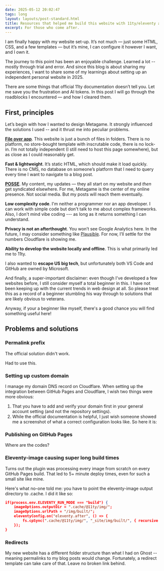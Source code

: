 ```yaml
---
date: 2025-05-12 20:02:47
tags: long
layout: layouts/post-standard.html
title: Resources that helped me build this website with 11ty/eleventy and publish it with GitHub Pages
excerpt: For those who come after.
---
```

I am finally happy with my website set-up. It’s not much — just some HTML, CSS, and a few templates — but it’s mine, I can configure it however I want, and I own it.

The journey to this point has been an enjoyable challenge. Learned a lot -- mostly through trial and error. And since this blog is about sharing my experiences, I want to share some of my learnings about setting up an independent personal website in 2025. 

There are some things that official 11ty documentation doesn’t tell you. Let me save you the frustration and AI tokens. In this post I will go through the roadblocks I encountered — and how I cleared them.

## First, principles
Let’s begin with how I wanted to design Metagame. It strongly influenced the solutions I used -- and it thrust me into peculiar problems.

**[File over app](https://stephango.com/file-over-app)**. This website is just a bunch of files in folders. There is no platform, no store-bought template with inscrutable code, there is no lock-in. I’m not totally independent (I still need to host this page somewhere), but as close as I could reasonably get.

**Fast & lightweight**. It’s static HTML, which should make it load quickly. There is no CMS, no database on someone’s platform that I need to query every time I want to navigate to a blog post.

**[POSSE](https://indieweb.org/POSSE)**. My content, my updates — they all start on my website and *then* get syndicated elsewhere. For me, Metagame is the center of my online presence. Not social media. But my posts will reach them eventually.

**Low complexity code**. I'm neither a programmer nor an app developer. I can work with simple code but don't talk to me about complex frameworks. Also, I don't mind vibe coding --- as long as it returns something I can understand.

**Privacy is not an afterthought**. You won’t see Google Analytics here. In the future, I may consider something like [Plausible](https://plausible.io/for-bloggers-creators). For now, I’ll settle for the numbers Cloudflare is showing me.

**Ability to develop the website locally and offline**. This is what primarily led me to 11ty.

I also wanted to **escape US big tech**, but unfortunately both VS Code and GitHub are owned by Microsoft.

And finally, a super-important disclaimer: even though I've developed a few websites before, I still consider myself a total beginner in this. I have not been keeping up with the current trends in web design at all. So please treat this as a record of a beginner stumbling his way through to solutions that are likely obvious to veterans. 

Anyway, if your a beginner like myself, there's a good chance you will find something useful here!

## Problems and solutions
### Permalink prefix
The official solution didn't work.

Had to use this.

### Setting up custom domain
I manage my domain DNS record on Cloudflare. When setting up the integration between GitHub Pages and Cloudflare, I wish two things were more obvious:

1. That you have to add and verify your domain first in your general account setting (and not the repository settings).
2. While the official documentation is helpful, I just wish someone showed me a screenshot of what a correct configuration looks like. So here it is:

### Publishing on GitHub Pages
Where are the codes?

### Eleventy-image causing super long build times
Turns out the plugin was processing every image from scratch on every GitHub Pages build. That led to 5+ minute deploy times, even for such a small site like mine.

Here's what no-one told me: you have to point the eleventy-image output directory to .cache. I did it like so:

```json
if(process.env.ELEVENTY_RUN_MODE === "build") {
	imageOptions.outputDir = ".cache/@11ty/img/";
	imageOptions.urlPath = "/img/built/";
	eleventyConfig.on("eleventy.after", () => {
		fs.cpSync(".cache/@11ty/img/", "_site/img/built/", { recursive: true });
	});
}
```

 
### Redirects
My new website has a different folder structure than what I had on Ghost -- meaning permalinks to my blog posts would change. Fortunately, a redirect template can take care of that. Leave no broken link behind.